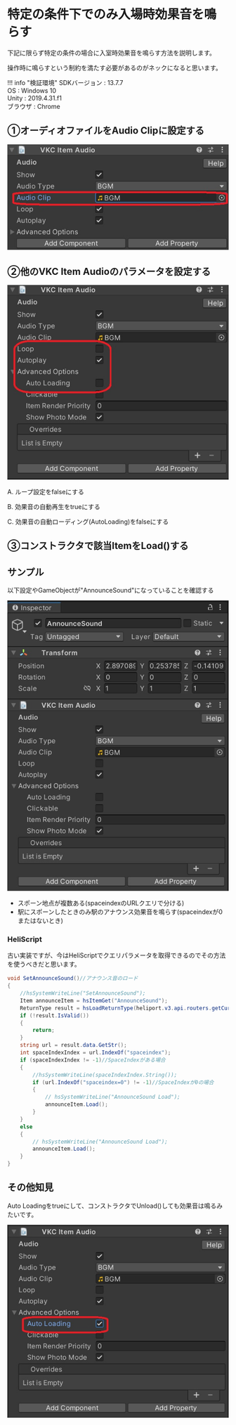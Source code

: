 # 特定の条件下でのみ入場時効果音を鳴らす

下記に限らず特定の条件の場合に入室時効果音を鳴らす方法を説明します。

操作時に鳴らすという制約を満たす必要があるのがネックになると思います。

!!! info "検証環境"
    SDKバージョン : 13.7.7<br>
    OS : Windows 10<br>
    Unity : 2019.4.31.f1<br>
    ブラウザ : Chrome

## ①オーディオファイルをAudio Clipに設定する

![SoundEffect_Entrance_1](img/SoundEffect_Entrance_1.jpg)

## ②他のVKC Item Audioのパラメータを設定する

![SoundEffect_Entrance_2](img/SoundEffect_Entrance_2.jpg)


A. ループ設定をfalseにする

B. 効果音の自動再生をtrueにする

C. 効果音の自動ローディング(AutoLoading)をfalseにする

## ③コンストラクタで該当ItemをLoad()する

## サンプル

以下設定やGameObjectが"AnnounceSound"になっていることを確認する

![SoundEffect_Entrance_3](img/SoundEffect_Entrance_3.jpg)

- スポーン地点が複数ある(spaceindexのURLクエリで分ける)
- 駅にスポーンしたときのみ駅のアナウンス効果音を鳴らす(spaceindexが0またはないとき)

### HeliScript

古い実装ですが、今はHeliScriptでクエリパラメータを取得できるのでその方法を使うべきだと思います。

```csharp
void SetAnnounceSound()//アナウンス音のロード
{
    //hsSystemWriteLine("SetAnnounceSound");
    Item announceItem = hsItemGet("AnnounceSound");
    ReturnType result = hsLoadReturnType(heliport.v3.api.routers.getCurrentUrl());
    if (!result.IsValid())
    { 
        return; 
    }
    string url = result.data.GetStr();
    int spaceIndexIndex = url.IndexOf("spaceindex");
    if (spaceIndexIndex != -1)//SpaceIndexがある場合
    {
        //hsSystemWriteLine(spaceIndexIndex.String());
        if (url.IndexOf("spaceindex=0") != -1)//SpaceIndexが0の場合
        {
            // hsSystemWriteLine("AnnounceSound Load");
            announceItem.Load();
        }
    }
    else
    {
        // hsSystemWriteLine("AnnounceSound Load");
        announceItem.Load();
    }
}
```

## その他知見

Auto Loadingをtrueにして、コンストラクタでUnload()しても効果音は鳴るみたいです。

![SoundEffect_Entrance_4](img/SoundEffect_Entrance_4.jpg)